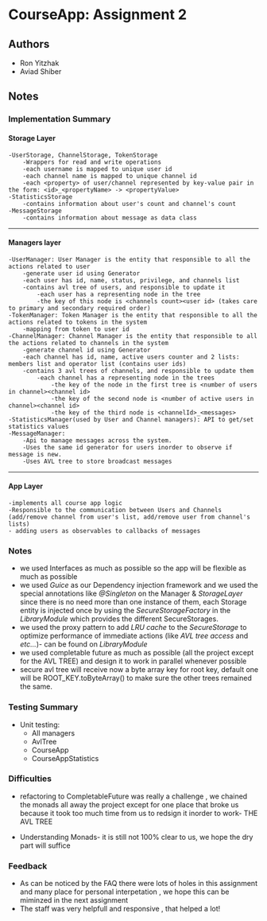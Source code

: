 
# CourseApp: Assignment 2

## Authors
* Ron Yitzhak
* Aviad Shiber

## Notes

### Implementation Summary
#### Storage Layer
    -UserStorage, ChannelStorage, TokenStorage
        -Wrappers for read and write operations
        -each username is mapped to unique user id
        -each channel name is mapped to unique channel id
        -each <property> of user/channel represented by key-value pair in the form: <id>_<propertyName> -> <propertyValue>
    -StatisticsStorage
        -contains information about user's count and channel's count
    -MessageStorage
        -contains information about message as data class
***
#### Managers layer
    -UserManager: User Manager is the entity that responsible to all the actions related to user
        -generate user id using Generator
        -each user has id, name, status, privilege, and channels list
        -contains avl tree of users, and responsible to update it
            -each user has a representing node in the tree
            -the key of this node is <channels count><user id> (takes care to primary and secondary required order)
    -TokenManager: Token Manager is the entity that responsible to all the actions related to tokens in the system
        -mapping from token to user id
    -ChannelManager: Channel Manager is the entity that responsible to all the actions related to channels in the system
        -generate channel id using Generator
        -each channel has id, name, active users counter and 2 lists: members list and operator list (contains user ids)
        -contains 3 avl trees of channels, and responsible to update them
            -each channel has a representing node in the trees
                -the key of the node in the first tree is <number of users in channel><channel id>
                -the key of the second node is <number of active users in channel><channel id>
                -the key of the third node is <channelId>_<messages>
    -StatisticsManager(used by User and Channel managers): API to get/set statistics values
    -MessageManager: 
        -Api to manage messages across the system.
        -Uses the same id generator for users inorder to observe if message is new.
        -Uses AVL tree to store broadcast messages

*** 

#### App Layer
    -implements all course app logic
    -Responsible to the communication between Users and Channels
    (add/remove channel from user's list, add/remove user from channel's lists)
    - adding users as observables to callbacks of messages

### Notes
* we used Interfaces as much as possible so the app will be flexible  as much as possible
* we used *Guice* as our Dependency injection framework and we used the special annotations like *@Singleton* on the Manager & *StorageLayer*  since there is no need more than one instance of them, each Storage entity is injected once by using the *SecureStorageFactory* in the *LibraryModule* which provides the different SecureStorages.
* we used the proxy pattern to add *LRU cache* to the *SecureStorage* to optimize performance of immediate actions (like *AVL tree access* and *etc...*)- can be found on *LibraryModule*
* we used completable future as much as possible (all the project except for the AVL TREE) and design it to work in parallel whenever possible
* secure avl tree will receive now a byte array key for root key, default one will be ROOT_KEY.toByteArray() to make sure the other trees remained the same.

### Testing Summary
- Unit testing:
  - All managers
  - AvlTree
  - CourseApp
  - CourseAppStatistics
### Difficulties
- refactoring to CompletableFuture was really a challenge , we chained the monads all away the project except
for one place that broke us because it took too much time from us to redsign it inorder to work- THE AVL TREE

- Understanding Monads- it is still not 100% clear to us, we hope the dry part will suffice

### Feedback
- As can be noticed by the FAQ there were lots of holes in this assignment and many place for personal interpetation , we hope this can be miminzed in the next assignment
- The staff was very helpfull and responsive , that helped a lot!
